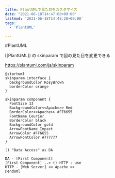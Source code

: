 ```yaml
---
title: PlantUMLで見た目をカスタマイズ
date: "2021-06-18T14:47:00+09:00"
lastmod: '2021-06-18T14:48:28+09:00'
tags:
  - 'PlantUML'

---
```


#PlantUML

[[PlantUML]] の skinparam で図の見た目を変更できる

<https://plantuml.com/ja/skinparam>

```puml
@startuml
skinparam interface {
  backgroundColor RosyBrown
  borderColor orange
}

skinparam component {
  FontSize 13
  BackgroundColor<<Apache>> Red
  BorderColor<<Apache>> #FF6655
  FontName Courier
  BorderColor black
  BackgroundColor gold
  ArrowFontName Impact
  ArrowColor #FF6655
  ArrowFontColor #777777
}

() "Data Access" as DA

DA - [First Component]
[First Component] ..> () HTTP : use
HTTP - [Web Server] << Apache >>
@enduml
```
